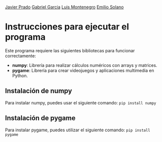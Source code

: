 [Javier Prado](https://www.github.com/Javilejoo/)
[Gabriel Garcia](https://www.github.com/Gegdgt)
[Luis Montenegro](https://www.github.com/LuisMontenegro21)
[Emilio Solano](https://www.github.com/emiliosolanoo21)

# Instrucciones para ejecutar el programa

Este programa requiere las siguientes bibliotecas para funcionar correctamente:

- **numpy**: Librería para realizar cálculos numéricos con arrays y matrices.
- **pygame**: Librería para crear videojuegos y aplicaciones multimedia en Python.
  
## Instalación de numpy

Para instalar numpy, puedes usar el siguiente comando:
`pip install numpy`

## Instalación de pygame

Para instalar pygame, puedes utilizar el siguiente comando:
`pip install pygame`